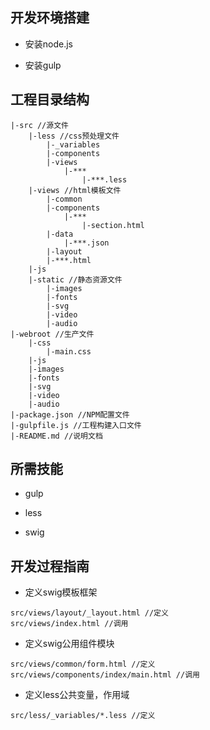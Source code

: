 ## 开发环境搭建

+ 安装node.js

+ 安装gulp 


## 工程目录结构

```
|-src //源文件
    |-less //css预处理文件
        |-_variables
        |-components
        |-views
            |-***
                |-***.less
    |-views //html模板文件
        |-common
        |-components
            |-***
                |-section.html
        |-data
            |-***.json
        |-layout
        |-***.html
    |-js 
    |-static //静态资源文件
        |-images
        |-fonts
        |-svg
        |-video
        |-audio
|-webroot //生产文件
    |-css
        |-main.css
    |-js
    |-images 
    |-fonts
    |-svg
    |-video
    |-audio
|-package.json //NPM配置文件
|-gulpfile.js //工程构建入口文件
|-README.md //说明文档
```

## 所需技能

+ gulp 

+ less

+ swig 

## 开发过程指南

+ 定义swig模板框架
```
src/views/layout/_layout.html //定义
src/views/index.html //调用
```
+ 定义swig公用组件模块
```
src/views/common/form.html //定义
src/views/components/index/main.html //调用
```
+ 定义less公共变量，作用域
```
src/less/_variables/*.less //定义
```
